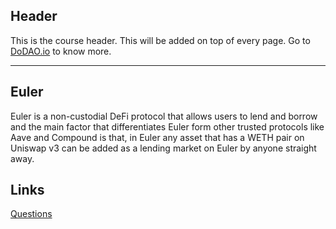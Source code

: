 ## Header
This is the course header. This will be added on top of every page. Go to [DoDAO.io](https://www.dodao.io) to know more.

---

## Euler
 
Euler is a non-custodial DeFi protocol that allows users to lend and borrow and  the main factor that differentiates Euler form other trusted protocols like Aave  and Compound is that, in Euler any asset that has a WETH pair on Uniswap v3 can be  added as a lending market on Euler by anyone straight away.






## Links




[Questions](./../../generated/questions/euler.md)